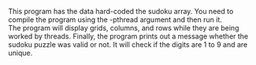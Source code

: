 This program has the data hard-coded the sudoku array. You need to compile the program using the -pthread argument and then run it.  
The program will display grids, columns, and rows while they are being worked by threads. Finally, the program prints out a message whether the sudoku puzzle was valid or not.
It will check if the digits are 1 to 9 and are unique.
